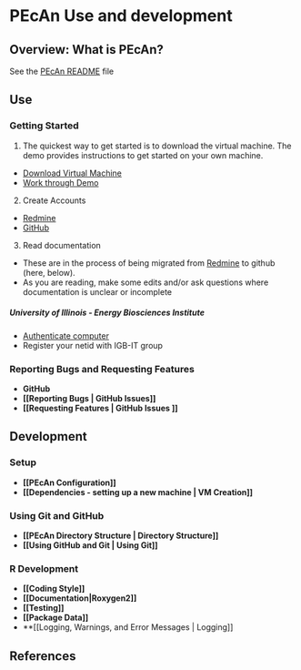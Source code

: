 # PEcAn Use and development

## Overview: What is PEcAn?

See the [PEcAn README](https://github.com/PecanProject/pecan/blob/master/README.md) file 


## Use

### Getting Started

1. The quickest way to get started is to download the virtual machine. The demo provides instructions to get started on your own machine. 
 * [Download Virtual Machine](http://isda.ncsa.illinois.edu/download/index.php?project=PEcAn&sort=category)
 * [Work through Demo](https://ebi-forecast.igb.illinois.edu/redmine/documents/27)
2. Create Accounts
 * [Redmine](https://ebi-forecast.igb.illinois.edu/redmine/account/register)
 * [GitHub](https://github.com/signup/free)
3. Read documentation
 * These are in the process of being migrated from [Redmine](https://ebi-forecast.igb.illinois.edu/redmine/projects/pecan/wiki) to github (here, below).
 * As you are reading, make some edits and/or ask questions where documentation is unclear or incomplete

##### University of Illinois - Energy Biosciences Institute

* [Authenticate computer](http://help.igb.uiuc.edu/Computer_Network_Activation)
* Register your netid with IGB-IT group


### Reporting Bugs and Requesting Features

* **GitHub**
 * **[[Reporting Bugs | GitHub Issues]]**
 * **[[Requesting Features | GitHub Issues ]]**

## Development

### Setup

 * **[[PEcAn Configuration]]**
 * **[[Dependencies - setting up a new machine | VM Creation]]**

### Using Git and GitHub

* **[[PEcAn Directory Structure | Directory Structure]]**
* **[[Using GitHub and Git | Using Git]]**

### R Development

* **[[Coding Style]]**
* **[[Documentation|Roxygen2]]**
* **[[Testing]]**
* **[[Package Data]]**
* **[[Logging, Warnings, and Error Messages | Logging]]

## References
